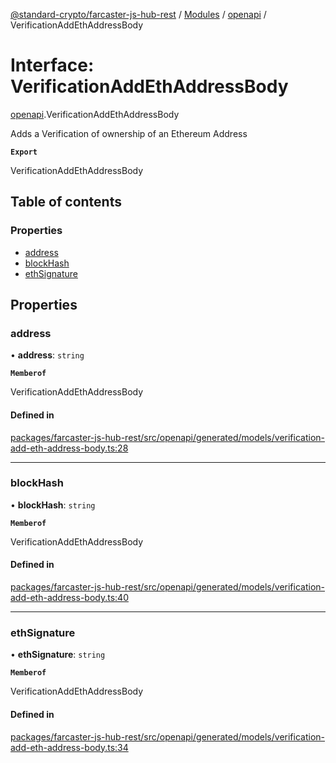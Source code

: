 [@standard-crypto/farcaster-js-hub-rest](../README.md) / [Modules](../modules.md) / [openapi](../modules/openapi.md) / VerificationAddEthAddressBody

# Interface: VerificationAddEthAddressBody

[openapi](../modules/openapi.md).VerificationAddEthAddressBody

Adds a Verification of ownership of an Ethereum Address

**`Export`**

VerificationAddEthAddressBody

## Table of contents

### Properties

- [address](openapi.VerificationAddEthAddressBody.md#address)
- [blockHash](openapi.VerificationAddEthAddressBody.md#blockhash)
- [ethSignature](openapi.VerificationAddEthAddressBody.md#ethsignature)

## Properties

### address

• **address**: `string`

**`Memberof`**

VerificationAddEthAddressBody

#### Defined in

[packages/farcaster-js-hub-rest/src/openapi/generated/models/verification-add-eth-address-body.ts:28](https://github.com/standard-crypto/farcaster-js/blob/main/packages/farcaster-js-hub-rest/src/openapi/generated/models/verification-add-eth-address-body.ts#L28)

___

### blockHash

• **blockHash**: `string`

**`Memberof`**

VerificationAddEthAddressBody

#### Defined in

[packages/farcaster-js-hub-rest/src/openapi/generated/models/verification-add-eth-address-body.ts:40](https://github.com/standard-crypto/farcaster-js/blob/main/packages/farcaster-js-hub-rest/src/openapi/generated/models/verification-add-eth-address-body.ts#L40)

___

### ethSignature

• **ethSignature**: `string`

**`Memberof`**

VerificationAddEthAddressBody

#### Defined in

[packages/farcaster-js-hub-rest/src/openapi/generated/models/verification-add-eth-address-body.ts:34](https://github.com/standard-crypto/farcaster-js/blob/main/packages/farcaster-js-hub-rest/src/openapi/generated/models/verification-add-eth-address-body.ts#L34)
